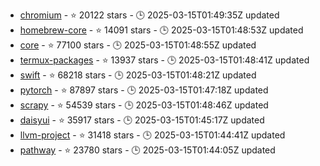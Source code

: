 - [chromium](https://github.com/chromium/chromium) - ⭐ 20122 stars - 🕒 2025-03-15T01:49:35Z updated
- [homebrew-core](https://github.com/Homebrew/homebrew-core) - ⭐ 14091 stars - 🕒 2025-03-15T01:48:53Z updated
- [core](https://github.com/home-assistant/core) - ⭐ 77100 stars - 🕒 2025-03-15T01:48:55Z updated
- [termux-packages](https://github.com/termux/termux-packages) - ⭐ 13937 stars - 🕒 2025-03-15T01:48:41Z updated
- [swift](https://github.com/swiftlang/swift) - ⭐ 68218 stars - 🕒 2025-03-15T01:48:21Z updated
- [pytorch](https://github.com/pytorch/pytorch) - ⭐ 87897 stars - 🕒 2025-03-15T01:47:18Z updated
- [scrapy](https://github.com/scrapy/scrapy) - ⭐ 54539 stars - 🕒 2025-03-15T01:48:46Z updated
- [daisyui](https://github.com/saadeghi/daisyui) - ⭐ 35917 stars - 🕒 2025-03-15T01:45:17Z updated
- [llvm-project](https://github.com/llvm/llvm-project) - ⭐ 31418 stars - 🕒 2025-03-15T01:44:41Z updated
- [pathway](https://github.com/pathwaycom/pathway) - ⭐ 23780 stars - 🕒 2025-03-15T01:44:05Z updated
